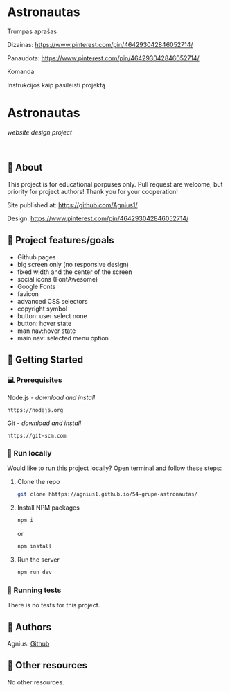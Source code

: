 # Astronautas

Trumpas aprašas



Dizainas: https://www.pinterest.com/pin/464293042846052714/

Panaudota: https://www.pinterest.com/pin/464293042846052714/

Komanda

Instrukcijos kaip pasileisti projektą

# Astronautas

_website design project_

<br>

## 🌟 About

This project is for educational porpuses only. Pull request are welcome, but priority for project authors! Thank you for your cooperation!

Site published at: https://github.com/Agnius1/

Design: https://www.pinterest.com/pin/464293042846052714/

## 🎯 Project features/goals

- Github pages
- big screen only (no responsive design)
- fixed width and the center of the screen
- social icons (FontAwesome)
- Google Fonts
- favicon
- advanced CSS selectors
- copyright symbol
- button: user select none
- button: hover state
- man nav:hover state
- main nav: selected menu option

## 🧰 Getting Started

### 💻 Prerequisites

Node.js - _download and install_

```
https://nodejs.org
```

Git - _download and install_

```
https://git-scm.com
```

### 🏃 Run locally

Would like to run this project locally? Open terminal and follow these steps:

1. Clone the repo
   ```sh
   git clone hhttps://agnius1.github.io/54-grupe-astronautas/
   ```
2. Install NPM packages
   ```sh
   npm i
   ```
   or
   ```sh
   npm install
   ```
3. Run the server
   ```sh
   npm run dev
   ```

### 🧪 Running tests

There is no tests for this project.

## 🎅 Authors

Agnius: [Github](https://github.com/Agnius1)

## 🔗 Other resources

No other resources.
